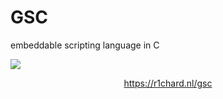 <h1>GSC</h1>

embeddable scripting language in C
<p>
  <img src="https://cidscropt.org/preview.jpg">
</p>
<p align="center">
<a href="https://r1chard.nl/gsc">https://r1chard.nl/gsc</a>
</p>
